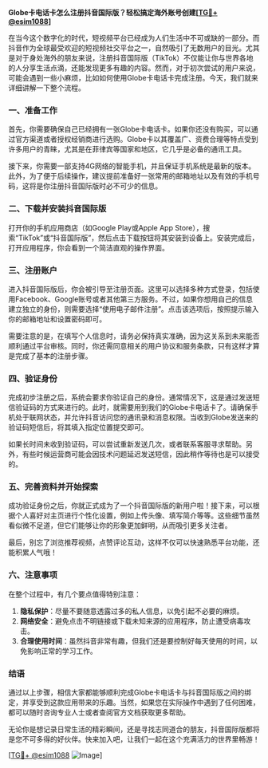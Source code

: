 **Globe卡电话卡怎么注册抖音国际版？轻松搞定海外账号创建[[TG💪+ @esim1088](https://t.me/s/esim1088)]**

在当今这个数字化的时代，短视频平台已经成为人们生活中不可或缺的一部分。而抖音作为全球最受欢迎的短视频社交平台之一，自然吸引了无数用户的目光。尤其是对于身处海外的朋友来说，注册抖音国际版（TikTok）不仅能让你与世界各地的人分享生活点滴，还能发现更多有趣的内容。然而，对于初次尝试的用户来说，可能会遇到一些小麻烦，比如如何使用Globe卡电话卡完成注册。今天，我们就来详细讲解一下整个流程。

### 一、准备工作

首先，你需要确保自己已经拥有一张Globe卡电话卡。如果你还没有购买，可以通过官方渠道或者授权经销商进行选购。Globe卡以其覆盖广、资费合理等特点受到许多用户的青睐，尤其是在菲律宾等国家和地区，它几乎是必备的通讯工具。

接下来，你需要一部支持4G网络的智能手机，并且保证手机系统是最新的版本。此外，为了便于后续操作，建议提前准备好一张常用的邮箱地址以及有效的手机号码，这将是你注册抖音国际版时必不可少的信息。

### 二、下载并安装抖音国际版

打开你的手机应用商店（如Google Play或Apple App Store），搜索“TikTok”或“抖音国际版”，然后点击下载按钮将其安装到设备上。安装完成后，打开应用程序，你会看到一个简洁直观的操作界面。

### 三、注册账户

进入抖音国际版后，你会被引导至注册页面。这里可以选择多种方式登录，包括使用Facebook、Google账号或者其他第三方服务。不过，如果你想用自己的信息建立独立的身份，则需要选择“使用电子邮件注册”。点击该选项后，按照提示输入你的邮箱地址和设置密码即可。

需要注意的是，在填写个人信息时，请务必保持真实准确，因为这关系到未来能否顺利通过平台审核。同时，你还需同意相关的用户协议和服务条款，只有这样才算是完成了基本的注册步骤。

### 四、验证身份

完成初步注册之后，系统会要求你验证自己的身份。通常情况下，这是通过发送短信验证码的方式来进行的。此时，就需要用到我们的Globe卡电话卡了。请确保手机处于联网状态，并允许抖音访问您的通讯录和消息权限。当收到Globe发送来的验证码短信后，将其填入指定位置提交即可。

如果长时间未收到验证码，可以尝试重新发送几次，或者联系客服寻求帮助。另外，有些时候运营商可能会因技术问题延迟发送短信，因此稍作等待也是可以接受的。

### 五、完善资料并开始探索

成功验证身份之后，你就正式成为了一个抖音国际版的新用户啦！接下来，可以根据个人喜好对主页进行个性化设置，例如上传头像、填写简介等等。这些细节虽然看似微不足道，但它们能够让你的形象更加鲜明，从而吸引更多关注者。

最后，别忘了浏览推荐视频，点赞评论互动，这样不仅可以快速熟悉平台功能，还能积累人气哦！

### 六、注意事项

在整个过程中，有几个要点值得特别注意：

1. **隐私保护**：尽量不要随意透露过多的私人信息，以免引起不必要的麻烦。
2. **网络安全**：避免点击不明链接或下载未知来源的应用程序，防止遭受病毒攻击。
3. **合理使用时间**：虽然抖音非常有趣，但我们还是要控制好每天使用的时间，以免影响正常的学习工作。

### 结语

通过以上步骤，相信大家都能够顺利完成Globe卡电话卡与抖音国际版之间的绑定，并享受到这款应用带来的乐趣。当然，如果您在实际操作中遇到了任何困难，都可以随时咨询专业人士或者查阅官方文档获取更多帮助。

无论你是想记录日常生活的精彩瞬间，还是寻找志同道合的朋友，抖音国际版都将是您不可多得的好伙伴。快来加入吧，让我们一起在这个充满活力的世界里畅游！

[[TG💪+ @esim1088](https://t.me/s/esim1088) ![Image](https://i.postimg.cc/4NQfJmqS/Snipaste-2025-05-13-00-14-12.png)]